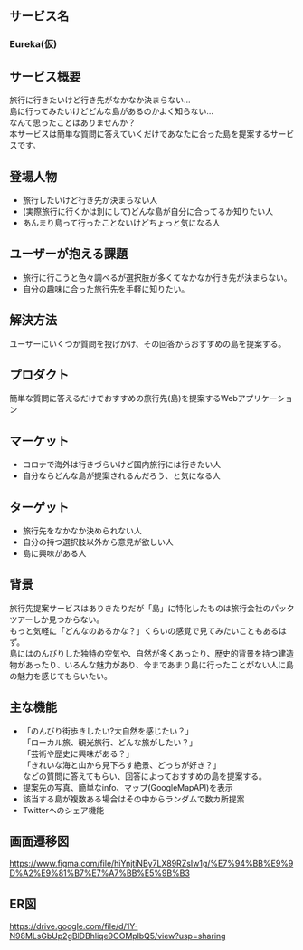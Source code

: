 ## サービス名
### Eureka(仮)

## サービス概要
旅行に行きたいけど行き先がなかなか決まらない…  
島に行ってみたいけどどんな島があるのかよく知らない…  
なんて思ったことはありませんか？  
本サービスは簡単な質問に答えていくだけであなたに合った島を提案するサービスです。

## 登場人物
- 旅行したいけど行き先が決まらない人
- (実際旅行に行くかは別にして)どんな島が自分に合ってるか知りたい人
- あんまり島って行ったことないけどちょっと気になる人

## ユーザーが抱える課題
- 旅行に行こうと色々調べるが選択肢が多くてなかなか行き先が決まらない。
- 自分の趣味に合った旅行先を手軽に知りたい。

## 解決方法
ユーザーにいくつか質問を投げかけ、その回答からおすすめの島を提案する。

## プロダクト
簡単な質問に答えるだけでおすすめの旅行先(島)を提案するWebアプリケーション

## マーケット
- コロナで海外は行きづらいけど国内旅行には行きたい人
- 自分ならどんな島が提案されるんだろう、と気になる人

## ターゲット
- 旅行先をなかなか決められない人
- 自分の持つ選択肢以外から意見が欲しい人
- 島に興味がある人

## 背景
旅行先提案サービスはありきたりだが「島」に特化したものは旅行会社のパックツアーしか見つからない。  
もっと気軽に「どんなのあるかな？」くらいの感覚で見てみたいこともあるはず。  
島にはのんびりした独特の空気や、自然が多くあったり、歴史的背景を持つ建造物があったり、いろんな魅力があり、今まであまり島に行ったことがない人に島の魅力を感じてもらいたい。

## 主な機能
- 「のんびり街歩きしたい?大自然を感じたい？」  
「ローカル旅、観光旅行、どんな旅がしたい？」  
「芸術や歴史に興味がある？」  
「きれいな海と山から見下ろす絶景、どっちが好き？」  
などの質問に答えてもらい、回答によっておすすめの島を提案する。
- 提案先の写真、簡単なinfo、マップ(GoogleMapAPI)を表示
- 該当する島が複数ある場合はその中からランダムで数カ所提案
- Twitterへのシェア機能

## 画面遷移図
https://www.figma.com/file/hiYnjtiNBy7LX89RZsIw1g/%E7%94%BB%E9%9D%A2%E9%81%B7%E7%A7%BB%E5%9B%B3

## ER図
https://drive.google.com/file/d/1Y-N98MLsGbUp2gBlDBhliqe9OOMplbQ5/view?usp=sharing